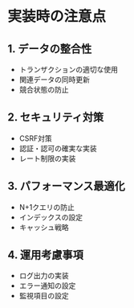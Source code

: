 # 実装時の注意点

## 1. データの整合性
- トランザクションの適切な使用
- 関連データの同時更新
- 競合状態の防止

## 2. セキュリティ対策
- CSRF対策
- 認証・認可の確実な実装
- レート制限の実装

## 3. パフォーマンス最適化
- N+1クエリの防止
- インデックスの設定
- キャッシュ戦略

## 4. 運用考慮事項
- ログ出力の実装
- エラー通知の設定
- 監視項目の設定 